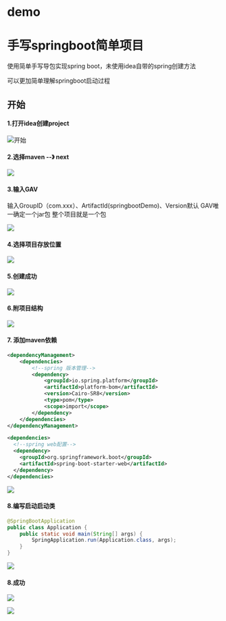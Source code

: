 # demo
# 手写springboot简单项目

使用简单手写导包实现spring boot，未使用idea自带的spring创建方法

可以更加简单理解springboot启动过程 

## 开始

#### 1.打开idea创建project

![开始](.\img\1.png)

#### 2.选择maven  --》 next

![](.\img\2.png)

#### 3.输入GAV

输入GroupID（com.xxx）、ArtifactId(springbootDemo)、Version默认        GAV唯一确定一个jar包  整个项目就是一个包

![](.\img\3.png)

#### 4.选择项目存放位置

![](.\img\4.png)

#### 5.创建成功  

![](.\img\5.png)

#### 6.附项目结构

![](.\img\6.png)

#### 7. 添加maven依赖

```xml
<dependencyManagement>
    <dependencies>
        <!--spring 版本管理-->
        <dependency>
			<groupId>io.spring.platform</groupId>
            <artifactId>platform-bom</artifactId>
            <version>Cairo-SR8</version>
            <type>pom</type>
            <scope>import</scope>
        </dependency>
    </dependencies>
</dependencyManagement>

<dependencies>
  <!--spring web配置-->
  <dependency>				    		     	         
    <groupId>org.springframework.boot</groupId>
	<artifactId>spring-boot-starter-web</artifactId>
  </dependency> 
</dependencies>

```

![](.\img\7.png)

#### 8.编写启动启动类

```java
@SpringBootApplication
public class Application {
    public static void main(String[] args) {
        SpringApplication.run(Application.class, args);
    }
}
```

![](.\img\8.png)

#### 8.成功

![](.\img\9.png)

![](.\img\10.png)
